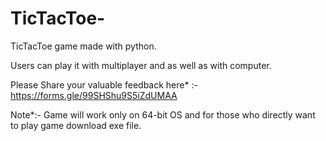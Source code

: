 # TicTacToe-
TicTacToe game made with python. 






Users can play it with multiplayer and as well as with computer.



















Please Share your valuable feedback here* :- https://forms.gle/99SHShu9S5iZdUMAA


















Note*:- Game will work only on 64-bit OS and for those who directly want to play game download exe file. 
